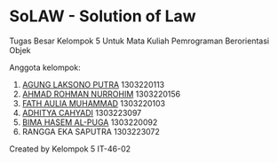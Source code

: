 # SoLAW - Solution of Law 
Tugas Besar Kelompok 5 Untuk Mata Kuliah Pemrograman Berorientasi Objek 

Anggota kelompok:
1. [AGUNG LAKSONO PUTRA](https://github.com/Kudan1l ) 1303220113 
2. [AHMAD ROHMAN NURROHIM](https://github.com/illise) 1303220156
3. [FATH AULIA MUHAMMAD](https://github.com/fath-bot) 1303220103
4. [ADHITYA CAHYADI](https://github.com/adhityacahyadi) 1303223097
5. [BIMA HASEM AL-PUGA](https://github.com/bimahasem) 1303220092
6. RANGGA EKA SAPUTRA 1303223072

Created by Kelompok 5 IT-46-02
